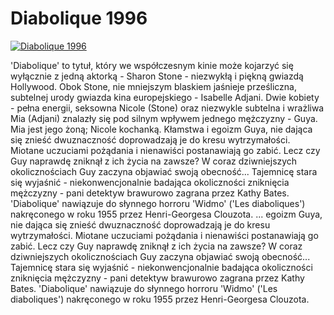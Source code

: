 Diabolique 1996 
=============
[![Diabolique 1996 ](http://vidos.pl/images/player.gif)](http://vidos.pl/diabolique-1996)

 'Diabolique' to tytuł, który we współczesnym kinie może kojarzyć się wyłącznie z jedną aktorką - Sharon Stone - niezwykłą i piękną gwiazdą Hollywood. Obok Stone, nie mniejszym blaskiem jaśnieje prześliczna, subtelnej urody gwiazda kina europejskiego - Isabelle Adjani. Dwie kobiety - pełna energii, seksowna Nicole (Stone) oraz niezwykle subtelna i wrażliwa Mia (Adjani) znalazły się pod silnym wpływem jednego mężczyzny - Guya. Mia jest jego żoną; Nicole kochanką. Kłamstwa i egoizm Guya, nie dająca się znieść dwuznaczność doprowadzają je do kresu wytrzymałości. Miotane uczuciami pożądania i nienawiści postanawiają go zabić. Lecz czy Guy naprawdę zniknął z ich życia na zawsze? W coraz dziwniejszych okolicznościach Guy zaczyna objawiać swoją obecność... Tajemnicę stara się wyjaśnić - niekonwencjonalnie badająca okoliczności zniknięcia mężczyzny - pani detektyw brawurowo zagrana przez Kathy Bates. 'Diabolique' nawiązuje do słynnego horroru 'Widmo' ('Les diaboliques') nakręconego w roku 1955 przez Henri-Georgesa Clouzota.   ... egoizm Guya, nie dająca się znieść dwuznaczność doprowadzają je do kresu wytrzymałości. Miotane uczuciami pożądania i nienawiści postanawiają go zabić. Lecz czy Guy naprawdę zniknął z ich życia na zawsze? W coraz dziwniejszych okolicznościach Guy zaczyna objawiać swoją obecność... Tajemnicę stara się wyjaśnić - niekonwencjonalnie badająca okoliczności zniknięcia mężczyzny - pani detektyw brawurowo zagrana przez Kathy Bates. 'Diabolique' nawiązuje do słynnego horroru 'Widmo' ('Les diaboliques') nakręconego w roku 1955 przez Henri-Georgesa Clouzota.
